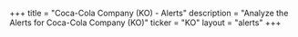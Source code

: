 +++
title = "Coca-Cola Company (KO) - Alerts"
description = "Analyze the Alerts for Coca-Cola Company (KO)"
ticker = "KO"
layout = "alerts"
+++

